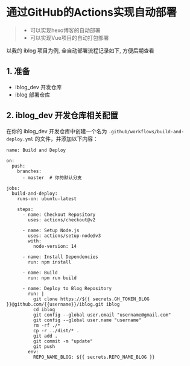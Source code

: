 # 通过GitHub的Actions实现自动部署

> - 可以实现hexo博客的自动部署
> - 可以实现Vue项目的自动打包部署

以我的 iblog 项目为例, 全自动部署流程记录如下, 方便后期查看

## 1. 准备

- iblog_dev 开发仓库
- iblog 部署仓库


## 2. iblog_dev 开发仓库相关配置

在你的 iblog_dev 开发仓库中创建一个名为 `.github/workflows/build-and-deploy.yml` 的文件，并添加以下内容：

```shell
name: Build and Deploy

on:
  push:
    branches:
      - master  # 你的默认分支

jobs:
  build-and-deploy:
    runs-on: ubuntu-latest

    steps:
      - name: Checkout Repository
        uses: actions/checkout@v2

      - name: Setup Node.js
        uses: actions/setup-node@v3
        with:
          node-version: 14

      - name: Install Dependencies
        run: npm install

      - name: Build
        run: npm run build

      - name: Deploy to Blog Repository
        run: |
          git clone https://${{ secrets.GH_TOKEN_BLOG }}@github.com/{{username}}/iblog.git iblog
          cd iblog
          git config --global user.email "username@gmail.com"
          git config --global user.name "username"
          rm -rf ./*
          cp -r ../dist/* .
          git add .
          git commit -m "update"
          git push
        env:
          REPO_NAME_BLOG: ${{ secrets.REPO_NAME_BLOG }}
```